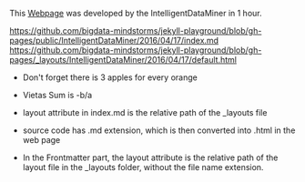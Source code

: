 This [Webpage](http://bigdata-mindstorms.github.io/jekyll-playground/public/IntelligentDataMiner/2016/04/17/index.html) was developed by the IntelligentDataMiner in 1 hour.

https://github.com/bigdata-mindstorms/jekyll-playground/blob/gh-pages/public/IntelligentDataMiner/2016/04/17/index.md
https://github.com/bigdata-mindstorms/jekyll-playground/blob/gh-pages/_layouts/IntelligentDataMiner/2016/04/17/default.html



* Don't forget there is 3 apples for every orange

* Vietas  Sum is -b/a

* layout attribute in index.md is the relative path of the _layouts file
*  source code has .md extension, which is then converted into .html in the web page
* In the Frontmatter part, the layout attribute is the relative path of the layout file in the _layouts folder, without the file name extension.
